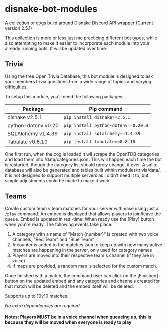 # disnake-bot-modules
 A collection of cogs build around Disnake Discord API wrapper (Current version 2.5.1)

 This collection is more or less just me practicing different bot types, while also attempting to make it easier to incorporate each module into your already running bots. It will be updated over time.



 ## Trivia
 Using the free Open Trivia Database, this bot module is designed to ask your members trivia questions from a wide range of topics and varying difficulties.

 To setup this module, you'll need the following packages:

Package | Pip command
---|---
disnake v2.5.1 | `pip install disnake==2.5.1`
python-dotenv v0.20 | `pip install python-dotenv==0.20.0`
SQLAlchemy v1.4.39 | `pip install sqlalchemy==1.4.39`
Tabulate v0.8.10 | `pip install tabulate==0.8.10`


One first run, when the cog is loaded it wil scrape the OpenTDB categories and load them into /data/categories.json. This will happen each time the bot is restarted, though the category list should rarely change, if ever.
A sqlite database will also be generated and tables built within modules/trivia/data/.  It is not designed to support multiple servers as I didn't need it to, but simple adjustments could be made to make it work.



## Teams
Create custom team v team matches for your server with ease using just a `/play` command.  An embed is displayed that allows players to join/leave the queue. Embed is updated in real-time.  When ready use the [Play] button when you're ready.  The following events take place:
1. A category with a name of "Match {number}" is created with two voice channels, "Red Team" and "Blue Team"
2. A counter is added to the matches.json to keep up with how many active matches are happening in the server, only used for category names
3. Players are moved into their respective team's channel (if they are in voice)
4. If maps are provided, a random map is selected for the custom match.

Once finished with a match, the command user can click on the [Finished] button on the updated embed and any categories and channels created for that match will be deleted and the embed itself will be deleted.

Supports up to 10v10 matches.

*No extra dependencies are required.*

#### Notes: Players MUST be in a voice channel when queueing up, this is because they will be moved when everyone is ready to play


